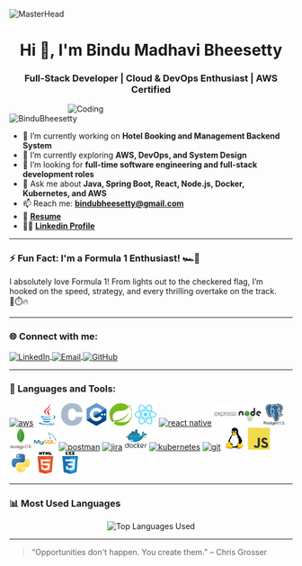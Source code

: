 <!-- Header Banner -->
![MasterHead](http://propulsive.in/assets/img/service-icon/web.gif)

<h1 align="center">Hi 👋, I'm Bindu Madhavi Bheesetty</h1>
<h3 align="center">Full-Stack Developer | Cloud & DevOps Enthusiast | AWS Certified </h3>

<!-- Coding GIF -->
<img align="right" alt="Coding" width="400" src="https://media1.giphy.com/media/v1.Y2lkPTc5MGI3NjExOHF5cXp0MDdnNmg4bHR4d3NuaXZmZnVkNGozbndhODM1c2Z2N2NvMCZlcD12MV9pbnRlcm5hbF9naWZfYnlfaWQmY3Q9Zw/RbDKaczqWovIugyJmW/giphy.gif">

<p align="left">
  <img src="https://komarev.com/ghpvc/?username=BinduBheesetty&label=Profile%20views&color=0e75b6&style=flat" alt="BinduBheesetty" />
</p>

- 🔭 I’m currently working on **Hotel Booking and Management Backend System**  
- 🌱 I’m currently exploring **AWS, DevOps, and System Design**  
- 🤝 I’m looking for **full-time software engineering and full-stack development roles**  
- 💬 Ask me about **Java, Spring Boot, React, Node.js, Docker, Kubernetes, and AWS**  
- 📫 Reach me: **bindubheesetty@gmail.com**  
- 📄 [**Resume**](https://drive.google.com/file/d/1Lx3zhHBd_pIpmDtAJRQemWKeEuYS4-GK/view)  
- 👩‍💻 [**Linkedin Profile**](https://www.linkedin.com/in/bindu-madhavi-bheesetty/)  

---

### ⚡ Fun Fact: I'm a Formula 1 Enthusiast! 🏎️🏁  
I absolutely love Formula 1! From lights out to the checkered flag, I’m hooked on the speed, strategy, and every thrilling overtake on the track.  
🚥⏱️🔥

---

### 🌐 Connect with me:
<p align="left">
  <a href="https://www.linkedin.com/in/bindu-madhavi-bheesetty/" target="_blank">
    <img align="center" src="https://raw.githubusercontent.com/rahuldkjain/github-profile-readme-generator/master/src/images/icons/Social/linked-in-alt.svg" alt="LinkedIn" height="30" width="40" />
  </a>
  <a href="mailto:bindubheesetty@gmail.com" target="_blank">
    <img align="center" src="https://img.icons8.com/fluency/48/gmail-new.png" alt="Email" height="30" width="40" />
  </a>
  <a href="https://github.com/BinduBheesetty" target="_blank">
    <img align="center" src="https://img.icons8.com/material-outlined/48/github.png" alt="GitHub" height="30" width="40" />
  </a>
</p>

---

### 🧰 Languages and Tools:
<p align="left">
  <a href="https://aws.amazon.com" target="_blank"><img src="https://www.vectorlogo.zone/logos/amazon_aws/amazon_aws-icon.svg" width="40" height="40" alt="aws"/></a>
  <a href="https://www.java.com" target="_blank"><img src="https://raw.githubusercontent.com/devicons/devicon/master/icons/java/java-original.svg" width="40" height="40" alt="java"/></a>
  <a href="https://www.cprogramming.com/" target="_blank"><img src="https://raw.githubusercontent.com/devicons/devicon/master/icons/c/c-original.svg" width="40" height="40" alt="c"/></a>
  <a href="https://cplusplus.com/" target="_blank"><img src="https://raw.githubusercontent.com/devicons/devicon/master/icons/cplusplus/cplusplus-original.svg" width="40" height="40" alt="c++"/></a>
  <a href="https://spring.io/projects/spring-boot" target="_blank"><img src="https://raw.githubusercontent.com/devicons/devicon/master/icons/spring/spring-original.svg" width="40" height="40" alt="spring"/></a>
  <a href="https://reactjs.org/" target="_blank"><img src="https://raw.githubusercontent.com/devicons/devicon/master/icons/react/react-original.svg" width="40" height="40" alt="react"/></a>
  <a href="https://reactnative.dev/" target="_blank"><img src="https://reactnative.dev/img/header_logo.svg" width="40" height="40" alt="react native"/></a>
  <a href="https://expressjs.com/" target="_blank"><img src="https://raw.githubusercontent.com/devicons/devicon/master/icons/express/express-original-wordmark.svg" width="40" height="40" alt="express.js"/></a>
  <a href="https://nodejs.org" target="_blank"><img src="https://raw.githubusercontent.com/devicons/devicon/master/icons/nodejs/nodejs-original-wordmark.svg" width="40" height="40" alt="nodejs"/></a>
  <a href="https://www.postgresql.org/" target="_blank"><img src="https://raw.githubusercontent.com/devicons/devicon/master/icons/postgresql/postgresql-original-wordmark.svg" width="40" height="40" alt="postgresql"/></a>
  <a href="https://www.mongodb.com/" target="_blank"><img src="https://raw.githubusercontent.com/devicons/devicon/master/icons/mongodb/mongodb-original-wordmark.svg" width="40" height="40" alt="mongodb"/></a>
  <a href="https://www.mysql.com/" target="_blank"><img src="https://raw.githubusercontent.com/devicons/devicon/master/icons/mysql/mysql-original-wordmark.svg" width="40" height="40" alt="mysql"/></a>
  <a href="https://www.postman.com/" target="_blank"><img src="https://www.vectorlogo.zone/logos/getpostman/getpostman-icon.svg" width="40" height="40" alt="postman"/></a>
  <a href="https://www.atlassian.com/software/jira" target="_blank"><img src="https://cdn.worldvectorlogo.com/logos/jira-1.svg" width="40" height="40" alt="jira"/></a>
  <a href="https://www.docker.com/" target="_blank"><img src="https://raw.githubusercontent.com/devicons/devicon/master/icons/docker/docker-original-wordmark.svg" width="40" height="40" alt="docker"/></a>
  <a href="https://kubernetes.io/" target="_blank"><img src="https://www.vectorlogo.zone/logos/kubernetes/kubernetes-icon.svg" width="40" height="40" alt="kubernetes"/></a>
  <a href="https://git-scm.com/" target="_blank"><img src="https://www.vectorlogo.zone/logos/git-scm/git-scm-icon.svg" width="40" height="40" alt="git"/></a>
  <a href="https://www.linux.org/" target="_blank"><img src="https://raw.githubusercontent.com/devicons/devicon/master/icons/linux/linux-original.svg" width="40" height="40" alt="linux"/></a>
  <a href="https://developer.mozilla.org/en-US/docs/Web/JavaScript" target="_blank"><img src="https://raw.githubusercontent.com/devicons/devicon/master/icons/javascript/javascript-original.svg" width="40" height="40" alt="javascript"/></a>
  <a href="https://www.python.org" target="_blank"><img src="https://raw.githubusercontent.com/devicons/devicon/master/icons/python/python-original.svg" width="40" height="40" alt="python"/></a>
  <a href="https://www.w3.org/html/" target="_blank"><img src="https://raw.githubusercontent.com/devicons/devicon/master/icons/html5/html5-original-wordmark.svg" width="40" height="40" alt="html5"/></a>
  <a href="https://www.w3schools.com/css/" target="_blank"><img src="https://raw.githubusercontent.com/devicons/devicon/master/icons/css3/css3-original-wordmark.svg" width="40" height="40" alt="css3"/></a>
</p>

---

### 📊 Most Used Languages
<p align="center">
  <img src="https://github-readme-stats.vercel.app/api/top-langs/?username=BinduBheesetty&layout=compact&theme=default" alt="Top Languages Used" />
</p>

---

> “Opportunities don't happen. You create them.” – Chris Grosser
